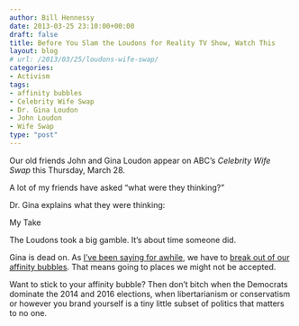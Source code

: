 ```yaml
---
author: Bill Hennessy
date: 2013-03-25 23:10:00+00:00
draft: false
title: Before You Slam the Loudons for Reality TV Show, Watch This
layout: blog
# url: /2013/03/25/loudons-wife-swap/
categories:
- Activism
tags:
- affinity bubbles
- Celebrity Wife Swap
- Dr. Gina Loudon
- John Loudon
- Wife Swap
type: "post"
---
```


Our old friends John and Gina Loudon appear on ABC’s _Celebrity Wife Swap_ this Thursday, March 28.

A lot of my friends have asked “what were they thinking?”

Dr. Gina explains what they were thinking:



My Take

The Loudons took a big gamble. It’s about time someone did.

Gina is dead on. As [I’ve been saying for awhile](https://hennessysview.com/2013/03/21/we-need-a-stronger-third-eye/), we have to [break out of our affinity bubbles](https://hennessysview.com/2013/03/07/why-being-wrong-can-be-the-best-policy/). That means going to places we might not be accepted.

Want to stick to your affinity bubble? Then don’t bitch when the Democrats dominate the 2014 and 2016 elections, when libertarianism or conservatism or however you brand yourself is a tiny little subset of politics that matters to no one.
